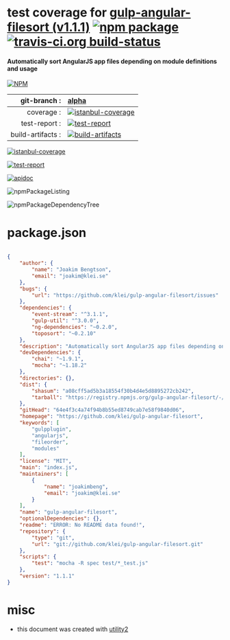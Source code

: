 # test coverage for  [gulp-angular-filesort (v1.1.1)](https://github.com/klei/gulp-angular-filesort)  [![npm package](https://img.shields.io/npm/v/npmtest-gulp-angular-filesort.svg?style=flat-square)](https://www.npmjs.org/package/npmtest-gulp-angular-filesort) [![travis-ci.org build-status](https://api.travis-ci.org/npmtest/node-npmtest-gulp-angular-filesort.svg)](https://travis-ci.org/npmtest/node-npmtest-gulp-angular-filesort)
#### Automatically sort AngularJS app files depending on module definitions and usage

[![NPM](https://nodei.co/npm/gulp-angular-filesort.png?downloads=true)](https://www.npmjs.com/package/gulp-angular-filesort)

| git-branch : | [alpha](https://github.com/npmtest/node-npmtest-gulp-angular-filesort/tree/alpha)|
|--:|:--|
| coverage : | [![istanbul-coverage](https://npmtest.github.io/node-npmtest-gulp-angular-filesort/build/coverage.badge.svg)](https://npmtest.github.io/node-npmtest-gulp-angular-filesort/build/coverage.html/index.html)|
| test-report : | [![test-report](https://npmtest.github.io/node-npmtest-gulp-angular-filesort/build/test-report.badge.svg)](https://npmtest.github.io/node-npmtest-gulp-angular-filesort/build/test-report.html)|
| build-artifacts : | [![build-artifacts](https://npmtest.github.io/node-npmtest-gulp-angular-filesort/glyphicons_144_folder_open.png)](https://github.com/npmtest/node-npmtest-gulp-angular-filesort/tree/gh-pages/build)|

[![istanbul-coverage](https://npmtest.github.io/node-npmtest-gulp-angular-filesort/build/screenCapture.buildCustomOrg.browser.coverage.html.png)](https://npmtest.github.io/node-npmtest-gulp-angular-filesort/build/coverage.html/index.html)

[![test-report](https://npmtest.github.io/node-npmtest-gulp-angular-filesort/build/screenCapture.buildCustomOrg.browser.%252Fhome%252Ftravis%252Fbuild%252Fnpmtest%252Fnode-npmtest-gulp-angular-filesort%252Ftmp%252Fbuild%252Ftest-report.html.png)](https://npmtest.github.io/node-npmtest-gulp-angular-filesort/build/test-report.html)

[![apidoc](https://npmdoc.github.io/node-npmdoc-gulp-angular-filesort/build/screenCapture.buildApidoc.browser.%252Fhome%252Ftravis%252Fbuild%252Fnpmdoc%252Fnode-npmdoc-gulp-angular-filesort%252Ftmp%252Fbuild%252Fapidoc.html.png)](https://npmdoc.github.io/node-npmdoc-gulp-angular-filesort/build/apidoc.html)

![npmPackageListing](https://npmtest.github.io/node-npmtest-gulp-angular-filesort/build/screenCapture.npmPackageListing.svg)

![npmPackageDependencyTree](https://npmtest.github.io/node-npmtest-gulp-angular-filesort/build/screenCapture.npmPackageDependencyTree.svg)



# package.json

```json

{
    "author": {
        "name": "Joakim Bengtson",
        "email": "joakim@klei.se"
    },
    "bugs": {
        "url": "https://github.com/klei/gulp-angular-filesort/issues"
    },
    "dependencies": {
        "event-stream": "^3.1.1",
        "gulp-util": "^3.0.0",
        "ng-dependencies": "~0.2.0",
        "toposort": "~0.2.10"
    },
    "description": "Automatically sort AngularJS app files depending on module definitions and usage",
    "devDependencies": {
        "chai": "~1.9.1",
        "mocha": "~1.18.2"
    },
    "directories": {},
    "dist": {
        "shasum": "a08cff5ad5b3a18554f30b4d4e5d8895272cb242",
        "tarball": "https://registry.npmjs.org/gulp-angular-filesort/-/gulp-angular-filesort-1.1.1.tgz"
    },
    "gitHead": "64e4f3c4a74f94b8b55ed8749cab7e58f9840d06",
    "homepage": "https://github.com/klei/gulp-angular-filesort",
    "keywords": [
        "gulpplugin",
        "angularjs",
        "fileorder",
        "modules"
    ],
    "license": "MIT",
    "main": "index.js",
    "maintainers": [
        {
            "name": "joakimbeng",
            "email": "joakim@klei.se"
        }
    ],
    "name": "gulp-angular-filesort",
    "optionalDependencies": {},
    "readme": "ERROR: No README data found!",
    "repository": {
        "type": "git",
        "url": "git://github.com/klei/gulp-angular-filesort.git"
    },
    "scripts": {
        "test": "mocha -R spec test/*_test.js"
    },
    "version": "1.1.1"
}
```



# misc
- this document was created with [utility2](https://github.com/kaizhu256/node-utility2)
